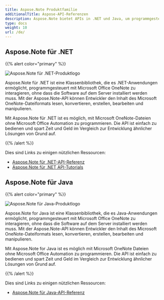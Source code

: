 ```yaml
---
title: Aspose.Note Produktfamilie
additionalTitle: Aspose-API-Referenzen
description: Aspose.Note bietet APIs in .NET und Java, um programmgesteuert mit Microsoft Office OneNote zu interagieren, ohne dass die Software auf dem Server installiert werden muss. Mit den Aspose.Note-APIs können Entwickler den Inhalt des Microsoft OneNote-Dateiformats lesen, konvertieren, erstellen, bearbeiten und manipulieren.
type: docs
weight: 10
url: /de/
---
```


## Aspose.Note für .NET

{{% alert color="primary" %}} 

![Aspose.Note für .NET-Produktlogo](../home_1.png)

Aspose.Note für .NET ist eine Klassenbibliothek, die es .NET-Anwendungen ermöglicht, programmgesteuert mit Microsoft Office OneNote zu interagieren, ohne dass die Software auf dem Server installiert werden muss. Mit der Aspose.Note-API können Entwickler den Inhalt des Microsoft OneNote-Dateiformats lesen, konvertieren, erstellen, bearbeiten und manipulieren.

Mit Aspose.Note für .NET ist es möglich, mit Microsoft OneNote-Dateien ohne Microsoft Office Automation zu programmieren. Die API ist einfach zu bedienen und spart Zeit und Geld im Vergleich zur Entwicklung ähnlicher Lösungen von Grund auf.

{{% /alert %}} 

Dies sind Links zu einigen nützlichen Ressourcen:
- [Aspose.Note für .NET-API-Referenz](/note/de/net/)
- [Aspose.Note für .NET API-Tutorials](/tutorials/note/de/net/)

## Aspose.Note für Java

{{% alert color="primary" %}} 

![Aspose.Note für Java-Produktlogo](../home_2.png)

Aspose.Note for Java ist eine Klassenbibliothek, die es Java-Anwendungen ermöglicht, programmgesteuert mit Microsoft Office OneNote zu interagieren, ohne dass die Software auf dem Server installiert werden muss. Mit der Aspose.Note-API können Entwickler den Inhalt des Microsoft OneNote-Dateiformats lesen, konvertieren, erstellen, bearbeiten und manipulieren.

Mit Aspose.Note for Java ist es möglich mit Microsoft OneNote Dateien ohne Microsoft Office Automation zu programmieren. Die API ist einfach zu bedienen und spart Zeit und Geld im Vergleich zur Entwicklung ähnlicher Lösungen von Grund auf.

{{% /alert %}}

Dies sind Links zu einigen nützlichen Ressourcen:
- [Aspose.Note für Java-API-Referenz](/note/java/)